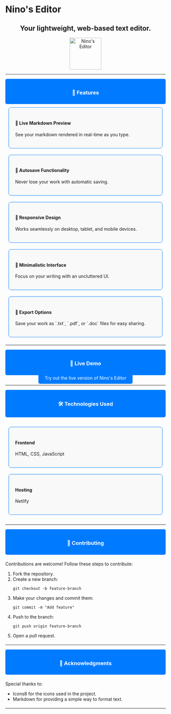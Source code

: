 # Nino's Editor

<div align="center">
  <h2>Your lightweight, web-based text editor.</h2>
  <img src="assets/icons8-pencil-ios-17-outlined-96.png" alt="Nino's Editor" width="100" />
</div>

---

<div style="padding: 10px; background-color: #007bff; color: white; border-radius: 5px; text-align: center;">
  <h3>🌟 Features</h3>
</div>

<div style="display: flex; flex-wrap: wrap; justify-content: space-around;">
  <div style="flex: 1; min-width: 200px; margin: 10px; padding: 20px; border: 1px solid #007bff; border-radius: 8px; background-color: #f9f9f9;">
    <h4>🌟 Live Markdown Preview</h4>
    <p>See your markdown rendered in real-time as you type.</p>
  </div>
  <div style="flex: 1; min-width: 200px; margin: 10px; padding: 20px; border: 1px solid #007bff; border-radius: 8px; background-color: #f9f9f9;">
    <h4>💾 Autosave Functionality</h4>
    <p>Never lose your work with automatic saving.</p>
  </div>
  <div style="flex: 1; min-width: 200px; margin: 10px; padding: 20px; border: 1px solid #007bff; border-radius: 8px; background-color: #f9f9f9;">
    <h4>📱 Responsive Design</h4>
    <p>Works seamlessly on desktop, tablet, and mobile devices.</p>
  </div>
  <div style="flex: 1; min-width: 200px; margin: 10px; padding: 20px; border: 1px solid #007bff; border-radius: 8px; background-color: #f9f9f9;">
    <h4>📝 Minimalistic Interface</h4>
    <p>Focus on your writing with an uncluttered UI.</p>
  </div>
  <div style="flex: 1; min-width: 200px; margin: 10px; padding: 20px; border: 1px solid #007bff; border-radius: 8px; background-color: #f9f9f9;">
    <h4>📂 Export Options</h4>
    <p>Save your work as `.txt`, `.pdf`, or `.doc` files for easy sharing.</p>
  </div>
</div>

---

<div style="padding: 10px; background-color: #007bff; color: white; border-radius: 5px; text-align: center;">
  <h3>🔗 Live Demo</h3>
</div>

<div align="center">
  <a href="https://your-live-demo-link.com" target="_blank" style="padding: 10px 20px; background-color: #007bff; color: white; border-radius: 5px; text-decoration: none;">Try out the live version of Nino's Editor</a>
</div>

---

<div style="padding: 10px; background-color: #007bff; color: white; border-radius: 5px; text-align: center;">
  <h3>🛠️ Technologies Used</h3>
</div>

<div style="display: flex; flex-wrap: wrap; justify-content: space-around; margin: 20px 0;">
  <div style="flex: 1; min-width: 200px; margin: 10px; padding: 20px; border: 1px solid #007bff; border-radius: 8px; background-color: #f9f9f9;">
    <h4>Frontend</h4>
    <p>HTML, CSS, JavaScript</p>
  </div>
  <div style="flex: 1; min-width: 200px; margin: 10px; padding: 20px; border: 1px solid #007bff; border-radius: 8px; background-color: #f9f9f9;">
    <h4>Hosting</h4>
    <p>Netlify</p>
  </div>
</div>

---

<div style="padding: 10px; background-color: #007bff; color: white; border-radius: 5px; text-align: center;">
  <h3>🤝 Contributing</h3>
</div>

<div style="margin: 20px 0;">
  <p>Contributions are welcome! Follow these steps to contribute:</p>
  <ol>
    <li>Fork the repository.</li>
    <li>Create a new branch: 
      <pre><code>git checkout -b feature-branch</code></pre>
    </li>
    <li>Make your changes and commit them: 
      <pre><code>git commit -m "Add feature"</code></pre>
    </li>
    <li>Push to the branch: 
      <pre><code>git push origin feature-branch</code></pre>
    </li>
    <li>Open a pull request.</li>
  </ol>
</div>

---

<div style="padding: 10px; background-color: #007bff; color: white; border-radius: 5px; text-align: center;">
  <h3>📜 Acknowledgments</h3>
</div>

<div style="margin: 20px 0;">
  <p>Special thanks to:</p>
  <ul>
    <li>Icons8 for the icons used in the project.</li>
    <li>Markdown for providing a simple way to format text.</li>
  </ul>
</div>

---

